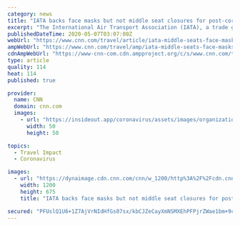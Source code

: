 ```yaml
---
category: news
title: "IATA backs face masks but not middle seat closures for post-coronavirus air travel"
excerpt: "The International Air Transport Association (IATA), a trade group representing airlines around the world, has come out against blocking off middle seats on airplanes. But it's in favor of both passengers and crew members wearing face masks on board."
publishedDateTime: 2020-05-07T03:07:00Z
webUrl: "https://www.cnn.com/travel/article/iata-middle-seats-face-masks-coronavirus-intl-hnk/index.html"
ampWebUrl: "https://www.cnn.com/travel/amp/iata-middle-seats-face-masks-coronavirus-intl-hnk/index.html"
cdnAmpWebUrl: "https://www-cnn-com.cdn.ampproject.org/c/s/www.cnn.com/travel/amp/iata-middle-seats-face-masks-coronavirus-intl-hnk/index.html"
type: article
quality: 114
heat: 114
published: true

provider:
  name: CNN
  domain: cnn.com
  images:
    - url: "https://insideout.app/coronavirus/assets/images/organizations/cnn.com-50x50.jpg"
      width: 50
      height: 50

topics:
  - Travel Impact
  - Coronavirus

images:
  - url: "https://dynaimage.cdn.cnn.com/cnn/w_1200/http%3A%2F%2Fcdn.cnn.com%2Fcnnnext%2Fdam%2Fassets%2F200506223752-iata-middle-seats-face-masks-coronavirus-intl-hnk-super-tease.jpg"
    width: 1200
    height: 675
    title: "IATA backs face masks but not middle seat closures for post-coronavirus air travel"

secured: "PFUslQ1U6+1Z7AjVrNIdHfGs07sx/kbCJZeCayXmNSMXEhPFPjrZWae1bm+9c+5JNp0/I0dTFNdgA0G+aTXWUFRS9zo9/2JF4/Muq/ClMU2ZzT+m8T9TD/6pwIjthsh50TZMojXPQUs7W1riVj/JM9cDj2g44K66xzurIPrwKINaAQcMj2mkh5jd7b1MhGZGOf6C5HOyXXG1yICLNpP4rYNHNIhnDwUBznQTYkeQg5RZytGhME+4OZ4dHTcajXdH4V8uJSWFDS9rTxIpL0PWFUA8Pc1ztnoir+gobUBPZEq0l6DVJzmwXFb2qic/5aYexVzFfESNrh2t2rte4WubiYq3KVVMdHCgZpv8H/tJ/c0Pni9eonMuR3PpyBQl32KxEUpjb58xDoWvXm92Fgb02hgbfzPNvr58pNE7BRlKum0h10jMatgBlXW/Gz44OO7m+HTBIepEgTAffZBgSS36Iffya5A/4p3EcddEesz7mUI=;QIONJgdqWcky9YKaV1PFeg=="
---
```


